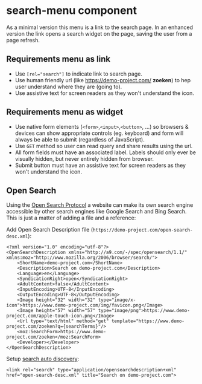 # search-menu component

As a minimal version this menu is a link to the search page.
In an enhanced version the link opens a search widget on the page, saving the user from a page refresh.

## Requirements menu as link

 * Use `[rel="search"]` to indicate link to search page.
 * Use human friendly url (like https://demo-project.com/ **zoeken**) to hep user understand where they are (going to).
 * Use assistive text for screen readers as they won't understand the icon.

## Requirements menu as widget

* Use native form elements (`<form>`,`<input>`,`<button>`, ...) so browsers & devices can show appropriate controls (eg. keyboard) and form will always be able to submit (regardless of JavaScript).
* Use `GET` method so user can read query and share results using the url.
* All form fields must have an associated label. Labels should only ever be visually hidden, but never entirely hidden from browser.
* Submit button must have an assistive text for screen readers as they won't understand the icon.

## Open Search

Using the [Open Search Protocol](http://www.opensearch.org) a website can make its own search engine accessible by other search engines like Google Search and Bing Search. This is just a matter of adding a file and a reference:

Add Open Search Description file (`https://demo-project.com/open-search-desc.xml`):

	<?xml version="1.0" encoding="utf-8"?>
	<OpenSearchDescription xmlns="http://a9.com/-/spec/opensearch/1.1/" xmlns:moz="http://www.mozilla.org/2006/browser/search/">
		<ShortName>demo-project.com</ShortName>
		<Description>Search on demo-project.com</Description>
		<Language>en</Language>
		<SyndicationRight>open</SyndicationRight>
		<AdultContent>false</AdultContent>
		<InputEncoding>UTF-8</InputEncoding>
		<OutputEncoding>UTF-8</OutputEncoding>
		<Image height="32" width="32" type="image/x-icon">https://www.demo-project.com/img/favicon.png</Image>
		<Image height="57" width="57" type="image/png">https://www.demo-project.com/apple-touch-icon.png</Image>
		<Url type="text/html" method="get" template="https://www.demo-project.com/zoeken?q={searchTerms}"/>
		<moz:SearchForm>https://www.demo-project.com/zoeken</moz:SearchForm>
		<Developer></Developer>
	</OpenSearchDescription>

Setup [search auto discovery](http://www.opensearch.org/Specifications/OpenSearch/1.1#Autodiscovery_in_HTML.2FXHTML):

    <link rel="search" type="application/opensearchdescription+xml" href="open-search-desc.xml" title="Search on demo-project.com">
